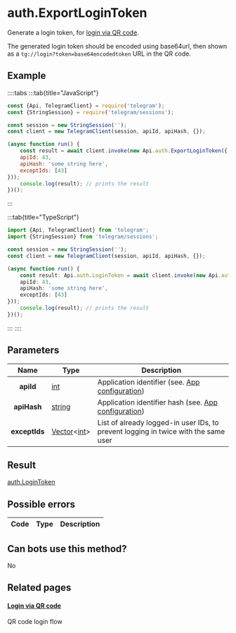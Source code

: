 # auth.ExportLoginToken

Generate a login token, for [login via QR code](https://core.telegram.org/api/qr-login).  

The generated login token should be encoded using base64url, then shown as a `tg://login?token=base64encodedtoken` URL in the QR code.



## Example

::::tabs
:::tab{title="JavaScript"}
```js
const {Api, TelegramClient} = require('telegram');
const {StringSession} = require('telegram/sessions');

const session = new StringSession('');
const client = new TelegramClient(session, apiId, apiHash, {});

(async function run() {
    const result = await client.invoke(new Api.auth.ExportLoginToken({
    apiId: 43,
    apiHash: 'some string here',
    exceptIds: [43]
}));
    console.log(result); // prints the result
})();
```
:::

:::tab{title="TypeScript"}
```ts
import {Api, TelegramClient} from 'telegram';
import {StringSession} from 'telegram/sessions';

const session = new StringSession('');
const client = new TelegramClient(session, apiId, apiHash, {});

(async function run() {
    const result: Api.auth.LoginToken = await client.invoke(new Api.auth.ExportLoginToken({
    apiId: 43,
    apiHash: 'some string here',
    exceptIds: [43]
}));
    console.log(result); // prints the result
})();
```
:::
::::



## Parameters

| Name | Type | Description |
| :--: | ---- | ----------- |
| **apiId** | [int](https://core.telegram.org/type/int) | Application identifier (see. [App configuration](https://core.telegram.org/myapp)) 
| **apiHash** | [string](https://core.telegram.org/type/string) | Application identifier hash (see. [App configuration](https://core.telegram.org/myapp)) 
| **exceptIds** | [Vector](https://core.telegram.org/type/Vector%20t)<[int](https://core.telegram.org/type/int)> | List of already logged-in user IDs, to prevent logging in twice with the same user 


## Result

[auth.LoginToken](https://core.telegram.org/type/auth.LoginToken)



## Possible errors

| Code | Type | Description |
| :--: | ---- | ----------- |


## Can bots use this method?

No

## Related pages

#### [Login via QR code](https://core.telegram.org/api/qr-login)

QR code login flow




